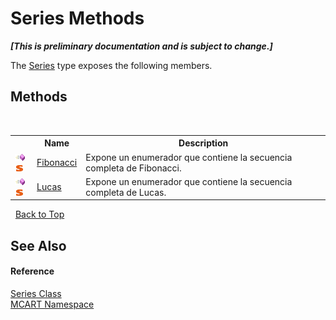 # Series Methods
 _**\[This is preliminary documentation and is subject to change.\]**_

The <a href="894f4701-858a-bd59-a41e-600c29c47018">Series</a> type exposes the following members.


## Methods
&nbsp;<table><tr><th></th><th>Name</th><th>Description</th></tr><tr><td>![Public method](media/pubmethod.gif "Public method")![Static member](media/static.gif "Static member")</td><td><a href="22d9ecc0-0437-5039-c2b6-d648783d0204">Fibonacci</a></td><td>
Expone un enumerador que contiene la secuencia completa de Fibonacci.</td></tr><tr><td>![Public method](media/pubmethod.gif "Public method")![Static member](media/static.gif "Static member")</td><td><a href="84d5808a-3a6e-7df0-d206-25e7ab27d9b7">Lucas</a></td><td>
Expone un enumerador que contiene la secuencia completa de Lucas.</td></tr></table>&nbsp;
<a href="#series-methods">Back to Top</a>

## See Also


#### Reference
<a href="894f4701-858a-bd59-a41e-600c29c47018">Series Class</a><br /><a href="89e7854f-fe6f-d208-fb0c-b17953422852">MCART Namespace</a><br />